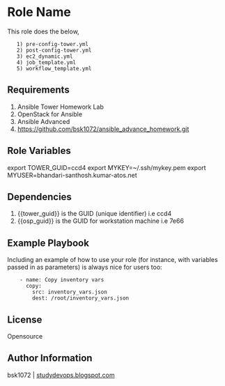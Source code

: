 Role Name
=========

This role does the below,

       1) pre-config-tower.yml
       2) post-config-tower.yml
       3) ec2_dynamic.yml
       4) job_template.yml
       5) workflow_template.yml

Requirements
------------

  1) Ansible Tower Homework Lab
  2) OpenStack for Ansible
  3) Ansible Advanced
  4) https://github.com/bsk1072/ansible_advance_homework.git

Role Variables
--------------

   export TOWER_GUID=ccd4
   export MYKEY=~/.ssh/mykey.pem
   export MYUSER=bhandari-santhosh.kumar-atos.net

Dependencies
------------

  1) {{tower_guid}} is the GUID (unique identifier) i.e ccd4
  2) {{osp_guid}} is the GUID for workstation machine i.e 7e66

Example Playbook
----------------

Including an example of how to use your role (for instance, with variables passed in as parameters) is always nice for users too:

        - name: Copy inventory vars
          copy:
            src: inventory_vars.json
            dest: /root/inventory_vars.json
        
License
-------

Opensource

Author Information
------------------

bsk1072 | [studydevops.blogspot.com](http://studydevops.blogspot.com/)
